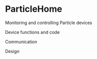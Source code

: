 # ParticleHome
Monitoring and controlling Particle devices

Device functions and code  

Communication

Design 